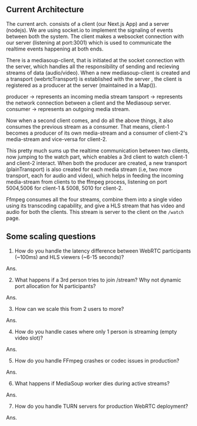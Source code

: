 ## Current Architecture

The current arch. consists of a client (our Next.js App) and a server (nodejs). We are using socket.io to implement the signaling of events between both the system. The client makes a websocket connection with our server (listening at port:3001) which is used to communicate the realtime events happening at both ends. 

There is a mediasoup-client, that is initiated at the socket connection with the server, which handles all the responsibility of sending and recieving streams of data (audio/video). When a new mediasoup-client is created and a transport (webrtcTransport) is established with the server , the client is registered as a producer at the server (maintained in a Map()).

producer -> represents an incoming media stream
tansport -> represents the network connection between a client and the Mediasoup server.
consumer -> represents an outgoing media stream.

Now when a second client comes, and do all the above things, it also consumes the previous stream as a consumer. That means, client-1 becomes a producer of its own media-stream and a consumer of client-2's media-stream and vice-versa for client-2.

This pretty much sums up the realtime communication between two clients, now jumping to the watch part, which enables a 3rd client to watch client-1 and client-2 interact. When both the producer are created, a new transport (plainTransport) is also created for each media stream (i.e, two more transport, each for audio and video), which helps in feeding the incoming media-stream from clients to the ffmpeg process, listening on port 5004,5006 for client-1 & 5008, 5010 for client-2.

Ffmpeg consumes all the four streams, combine them into a single video using its transcoding capability, and give a HLS stream that has video and audio for both the clients. This stream is server to the client on the `/watch` page.


## Some scaling questions

1. How do you handle the latency difference between WebRTC participants (~100ms) and HLS viewers (~6-15 seconds)?

Ans. 

2. What happens if a 3rd person tries to join /stream? Why not dynamic port allocation for N participants?

Ans.

3. How can we scale this from 2 users to more?

Ans.

4. How do you handle cases where only 1 person is streaming (empty video slot)?

Ans. 

5. How do you handle FFmpeg crashes or codec issues in production?

Ans.

6. What happens if MediaSoup worker dies during active streams?

Ans.

7. How do you handle TURN servers for production WebRTC deployment?

Ans.